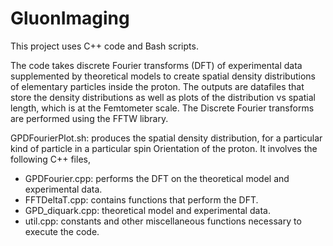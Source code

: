 # GluonImaging

This project uses C++ code and Bash scripts. 

The code takes discrete Fourier transforms (DFT) of experimental data supplemented by theoretical models to create spatial density distributions of elementary particles inside the proton. The outputs are datafiles that store the density distributions as well as plots of the distribution vs spatial length, which is at the Femtometer scale. The Discrete Fourier transforms are performed using the FFTW library.    

GPDFourierPlot.sh: produces the spatial density distribution, for a particular kind of particle in a particular spin Orientation of the proton. It involves the following C++ files, 
- GPDFourier.cpp: performs the DFT on the theoretical model and experimental data.
- FFTDeltaT.cpp: contains functions that perform the DFT.
- GPD_diquark.cpp: theoretical model and experimental data.
- util.cpp: constants and other miscellaneous functions necessary to execute the code.



 
